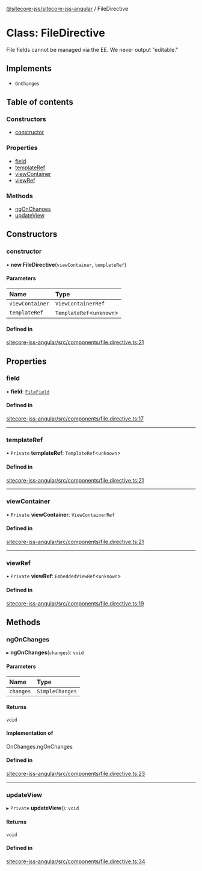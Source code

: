 [@sitecore-jss/sitecore-jss-angular](../README.md) / FileDirective

# Class: FileDirective

File fields cannot be managed via the EE. We never output "editable."

## Implements

- `OnChanges`

## Table of contents

### Constructors

- [constructor](FileDirective.md#constructor)

### Properties

- [field](FileDirective.md#field)
- [templateRef](FileDirective.md#templateref)
- [viewContainer](FileDirective.md#viewcontainer)
- [viewRef](FileDirective.md#viewref)

### Methods

- [ngOnChanges](FileDirective.md#ngonchanges)
- [updateView](FileDirective.md#updateview)

## Constructors

### constructor

• **new FileDirective**(`viewContainer`, `templateRef`)

#### Parameters

| Name | Type |
| :------ | :------ |
| `viewContainer` | `ViewContainerRef` |
| `templateRef` | `TemplateRef`\<`unknown`\> |

#### Defined in

[sitecore-jss-angular/src/components/file.directive.ts:21](https://github.com/Sitecore/jss/blob/1255a19d1/packages/sitecore-jss-angular/src/components/file.directive.ts#L21)

## Properties

### field

• **field**: [`FileField`](../interfaces/FileField.md)

#### Defined in

[sitecore-jss-angular/src/components/file.directive.ts:17](https://github.com/Sitecore/jss/blob/1255a19d1/packages/sitecore-jss-angular/src/components/file.directive.ts#L17)

___

### templateRef

• `Private` **templateRef**: `TemplateRef`\<`unknown`\>

#### Defined in

[sitecore-jss-angular/src/components/file.directive.ts:21](https://github.com/Sitecore/jss/blob/1255a19d1/packages/sitecore-jss-angular/src/components/file.directive.ts#L21)

___

### viewContainer

• `Private` **viewContainer**: `ViewContainerRef`

#### Defined in

[sitecore-jss-angular/src/components/file.directive.ts:21](https://github.com/Sitecore/jss/blob/1255a19d1/packages/sitecore-jss-angular/src/components/file.directive.ts#L21)

___

### viewRef

• `Private` **viewRef**: `EmbeddedViewRef`\<`unknown`\>

#### Defined in

[sitecore-jss-angular/src/components/file.directive.ts:19](https://github.com/Sitecore/jss/blob/1255a19d1/packages/sitecore-jss-angular/src/components/file.directive.ts#L19)

## Methods

### ngOnChanges

▸ **ngOnChanges**(`changes`): `void`

#### Parameters

| Name | Type |
| :------ | :------ |
| `changes` | `SimpleChanges` |

#### Returns

`void`

#### Implementation of

OnChanges.ngOnChanges

#### Defined in

[sitecore-jss-angular/src/components/file.directive.ts:23](https://github.com/Sitecore/jss/blob/1255a19d1/packages/sitecore-jss-angular/src/components/file.directive.ts#L23)

___

### updateView

▸ `Private` **updateView**(): `void`

#### Returns

`void`

#### Defined in

[sitecore-jss-angular/src/components/file.directive.ts:34](https://github.com/Sitecore/jss/blob/1255a19d1/packages/sitecore-jss-angular/src/components/file.directive.ts#L34)
